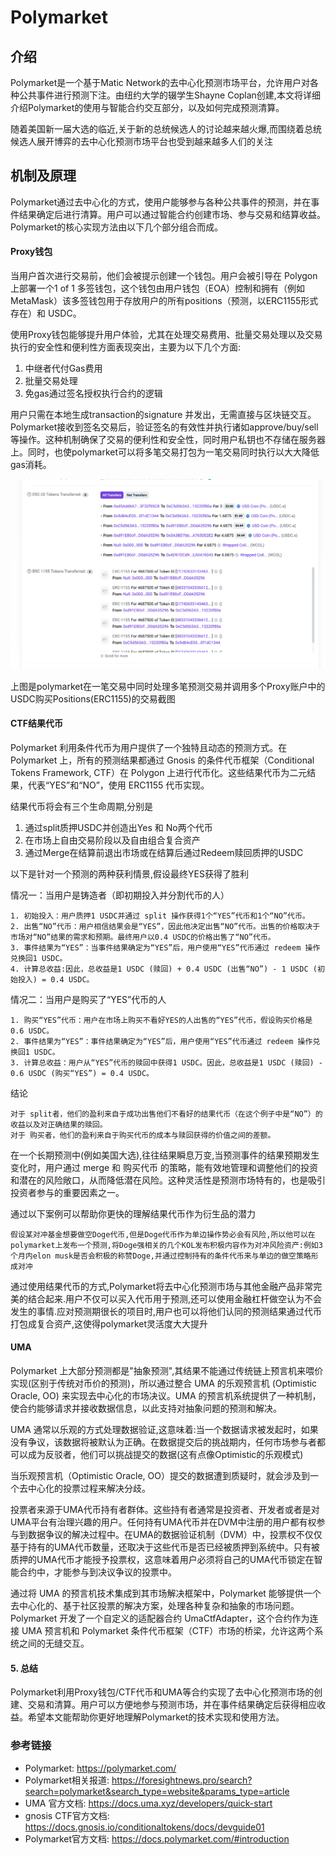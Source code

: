 # Polymarket
## 介绍
Polymarket是一个基于Matic Network的去中心化预测市场平台，允许用户对各种公共事件进行预测下注。由纽约大学的辍学生Shayne Coplan创建,本文将详细介绍Polymarket的使用与智能合约交互部分，以及如何完成预测清算。


随着美国新一届大选的临近,关于新的总统候选人的讨论越来越火爆,而围绕着总统候选人展开博弈的去中心化预测市场平台也受到越来越多人们的关注



## 机制及原理


Polymarket通过去中心化的方式，使用户能够参与各种公共事件的预测，并在事件结果确定后进行清算。用户可以通过智能合约创建市场、参与交易和结算收益。Polymarket的核心实现方法由以下几个部分组合而成。



#### Proxy钱包
当用户首次进行交易前，他们会被提示创建一个钱包。用户会被引导在 Polygon 上部署一个1 of 1 多签钱包，这个钱包由用户钱包（EOA）控制和拥有（例如MetaMask）该多签钱包用于存放用户的所有positions（预测，以ERC1155形式存在）和 USDC。

使用Proxy钱包能够提升用户体验，尤其在处理交易费用、批量交易处理以及交易执行的安全性和便利性方面表现突出，主要为以下几个方面:

1. 中继者代付Gas费用
2. 批量交易处理
3. 免gas通过签名授权执行合约的逻辑

用户只需在本地生成transaction的signature 并发出，无需直接与区块链交互。Polymarket接收到签名交易后，验证签名的有效性并执行诸如approve/buy/sell等操作。这种机制确保了交易的便利性和安全性，同时用户私钥也不存储在服务器上。同时，也使polymarket可以将多笔交易打包为一笔交易同时执行以大大降低gas消耗。

![image](./img/proxy_wallet.png)

上图是polymarket在一笔交易中同时处理多笔预测交易并调用多个Proxy账户中的USDC购买Positions(ERC1155)的交易截图

#### CTF结果代币

Polymarket 利用条件代币为用户提供了一个独特且动态的预测方式。在 Polymarket 上，所有的预测结果都通过 Gnosis 的条件代币框架（Conditional Tokens Framework, CTF）在 Polygon 上进行代币化。这些结果代币为二元结果，代表“YES”和“NO”，使用 ERC1155 代币实现。

结果代币将会有三个生命周期,分别是
1. 通过split质押USDC并创造出Yes 和 No两个代币
2. 在市场上自由交易阶段以及自由组合复合资产
3. 通过Merge在结算前退出市场或在结算后通过Redeem赎回质押的USDC

以下是针对一个预测的两种获利情景,假设最终YES获得了胜利

情况一：当用户是铸造者（即初期投入并分割代币的人）

    1. 初始投入：用户质押1 USDC并通过 split 操作获得1个“YES”代币和1个“NO”代币。
    2. 出售“NO”代币：用户相信结果会是“YES”，因此他决定出售“NO”代币。出售的价格取决于市场对“NO”结果的需求和预期。最终用户以0.4 USDC的价格出售了“NO”代币。
    3. 事件结果为“YES”：当事件结果确定为“YES”后，用户使用“YES”代币通过 redeem 操作兑换回1 USDC。
    4. 计算总收益:因此，总收益是1 USDC (赎回) + 0.4 USDC (出售“NO”) - 1 USDC (初始投入) = 0.4 USDC。

情况二：当用户是购买了“YES”代币的人

    1. 购买“YES”代币：用户在市场上购买不看好YES的人出售的“YES”代币，假设购买价格是0.6 USDC。
    2. 事件结果为“YES”：事件结果确定为“YES”后，用户使用“YES”代币通过 redeem 操作兑换回1 USDC。
    3. 计算总收益：用户从“YES”代币的赎回中获得1 USDC。因此，总收益是1 USDC (赎回) - 0.6 USDC (购买“YES”) = 0.4 USDC。

结论

	对于 split者，他们的盈利来自于成功出售他们不看好的结果代币（在这个例子中是“NO”）的收益以及对正确结果的赎回。
	对于 购买者，他们的盈利来自于购买代币的成本与赎回获得的价值之间的差额。
    
在一个长期预测中(例如美国大选),往往结果瞬息万变,当预测事件的结果预期发生变化时，用户通过 merge 和 购买代币 的策略，能有效地管理和调整他们的投资和潜在的风险敞口，从而降低潜在风险。这种灵活性是预测市场特有的，也是吸引投资者参与的重要因素之一。

通过以下案例可以帮助你更快的理解结果代币作为衍生品的潜力

    假设某对冲基金想要做空Doge代币,但是Doge代币作为单边操作势必会有风险,所以他可以在polymarket上发布一个预测,将Doge强相关的几个KOL发布积极内容作为对冲风险资产:例如3个月内elon musk是否会积极的称赞Doge,并通过控制持有的条件代币来与单边的做空策略形成对冲


通过使用结果代币的方式,Polymarket将去中心化预测市场与其他金融产品非常完美的结合起来.用户不仅可以买入代币用于预测,还可以使用金融杠杆做空认为不会发生的事情.应对预测期很长的项目时,用户也可以将他们认同的预测结果通过代币打包成复合资产,这使得polymarket灵活度大大提升

#### UMA

Polymarket 上大部分预测都是"抽象预测",其结果不能通过传统链上预言机来喂价实现(区别于传统对币价的预测)，所以通过整合 UMA 的乐观预言机 (Optimistic Oracle, OO) 来实现去中心化的市场决议。UMA 的预言机系统提供了一种机制，使合约能够请求并接收数据信息，以此支持对抽象问题的预测和解决。

UMA 通常以乐观的方式处理数据验证,这意味着:当一个数据请求被发起时，如果没有争议，该数据将被默认为正确。在数据提交后的挑战期内，任何市场参与者都可以成为反驳者，他们可以挑战提交的数据(这有点像Optimistic的乐观模式)


当乐观预言机（Optimistic Oracle, OO）提交的数据遭到质疑时，就会涉及到一个去中心化的投票过程来解决分歧。

投票者来源于UMA代币持有者群体。这些持有者通常是投资者、开发者或者是对UMA平台有治理兴趣的用户。任何持有UMA代币并在DVM中注册的用户都有权参与到数据争议的解决过程中。在UMA的数据验证机制（DVM）中，投票权不仅仅基于持有的UMA代币数量，还取决于这些代币是否已经被质押到系统中。只有被质押的UMA代币才能授予投票权，这意味着用户必须将自己的UMA代币锁定在智能合约中，才能参与到决议争议的投票中。


通过将 UMA 的预言机技术集成到其市场解决框架中，Polymarket 能够提供一个去中心化的、基于社区投票的解决方案，处理各种复杂和抽象的市场问题。Polymarket 开发了一个自定义的适配器合约 UmaCtfAdapter，这个合约作为连接 UMA 预言机和 Polymarket 条件代币框架（CTF）市场的桥梁，允许这两个系统之间的无缝交互。





#### 5. 总结

Polymarket利用Proxy钱包/CTF代币和UMA等合约实现了去中心化预测市场的创建、交易和清算。用户可以方便地参与预测市场，并在事件结果确定后获得相应收益。希望本文能帮助你更好地理解Polymarket的技术实现和使用方法。


### 参考链接

- Polymarket: https://polymarket.com/
- Polymarket相关报道: https://foresightnews.pro/search?search=polymarket&search_type=website&params_type=article
- UMA 官方文档: https://docs.uma.xyz/developers/quick-start
- gnosis CTF官方文档: https://docs.gnosis.io/conditionaltokens/docs/devguide01
- Polymarket官方文档: https://docs.polymarket.com/#introduction

